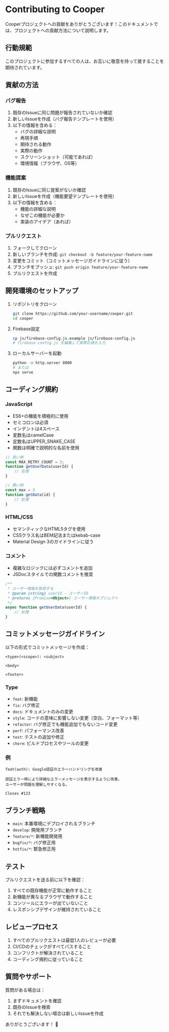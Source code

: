 # Contributing to Cooper

Cooperプロジェクトへの貢献をありがとうございます！このドキュメントでは、プロジェクトへの貢献方法について説明します。

## 行動規範

このプロジェクトに参加するすべての人は、お互いに敬意を持って接することを期待されています。

## 貢献の方法

### バグ報告

1. 既存のIssueに同じ問題が報告されていないか確認
2. 新しいIssueを作成（バグ報告テンプレートを使用）
3. 以下の情報を含める：
   - バグの詳細な説明
   - 再現手順
   - 期待される動作
   - 実際の動作
   - スクリーンショット（可能であれば）
   - 環境情報（ブラウザ、OS等）

### 機能提案

1. 既存のIssueに同じ提案がないか確認
2. 新しいIssueを作成（機能要望テンプレートを使用）
3. 以下の情報を含める：
   - 機能の詳細な説明
   - なぜこの機能が必要か
   - 実装のアイデア（あれば）

### プルリクエスト

1. フォークしてクローン
2. 新しいブランチを作成: `git checkout -b feature/your-feature-name`
3. 変更をコミット（コミットメッセージガイドラインに従う）
4. ブランチをプッシュ: `git push origin feature/your-feature-name`
5. プルリクエストを作成

## 開発環境のセットアップ

1. リポジトリをクローン
   ```bash
   git clone https://github.com/your-username/cooper.git
   cd cooper
   ```

2. Firebase設定
   ```bash
   cp js/firebase-config.js.example js/firebase-config.js
   # firebase-config.js を編集して実際の値を入力
   ```

3. ローカルサーバーを起動
   ```bash
   python -m http.server 8000
   # または
   npx serve
   ```

## コーディング規約

### JavaScript

- ES6+の機能を積極的に使用
- セミコロンは必須
- インデントは4スペース
- 変数名はcamelCase
- 定数名はUPPER_SNAKE_CASE
- 関数は明確で説明的な名前を使用

```javascript
// 良い例
const MAX_RETRY_COUNT = 3;
function getUserData(userId) {
    // 処理
}

// 悪い例
const max = 3
function getData(id) {
    // 処理
}
```

### HTML/CSS

- セマンティックなHTML5タグを使用
- CSSクラス名はBEM記法またはkebab-case
- Material Design 3のガイドラインに従う

### コメント

- 複雑なロジックには必ずコメントを追加
- JSDocスタイルでの関数コメントを推奨

```javascript
/**
 * ユーザー情報を取得する
 * @param {string} userId - ユーザーID
 * @returns {Promise<Object>} ユーザー情報オブジェクト
 */
async function getUserData(userId) {
    // 処理
}
```

## コミットメッセージガイドライン

以下の形式でコミットメッセージを作成：

```
<type>(<scope>): <subject>

<body>

<footer>
```

### Type
- `feat`: 新機能
- `fix`: バグ修正
- `docs`: ドキュメントのみの変更
- `style`: コードの意味に影響しない変更（空白、フォーマット等）
- `refactor`: バグ修正でも機能追加でもないコード変更
- `perf`: パフォーマンス改善
- `test`: テストの追加や修正
- `chore`: ビルドプロセスやツールの変更

### 例
```
feat(auth): Google認証のエラーハンドリングを改善

認証エラー時により詳細なエラーメッセージを表示するように改善。
ユーザーが問題を理解しやすくなる。

Closes #123
```

## ブランチ戦略

- `main`: 本番環境にデプロイされるブランチ
- `develop`: 開発用ブランチ
- `feature/*`: 新機能開発用
- `bugfix/*`: バグ修正用
- `hotfix/*`: 緊急修正用

## テスト

プルリクエストを送る前に以下を確認：

1. すべての既存機能が正常に動作すること
2. 新機能が異なるブラウザで動作すること
3. コンソールにエラーが出ていないこと
4. レスポンシブデザインが維持されていること

## レビュープロセス

1. すべてのプルリクエストは最低1人のレビューが必要
2. CI/CDのチェックがすべてパスすること
3. コンフリクトが解決されていること
4. コーディング規約に従っていること

## 質問やサポート

質問がある場合は：
1. まずドキュメントを確認
2. 既存のIssueを検索
3. それでも解決しない場合は新しいIssueを作成

ありがとうございます！ 🎉
